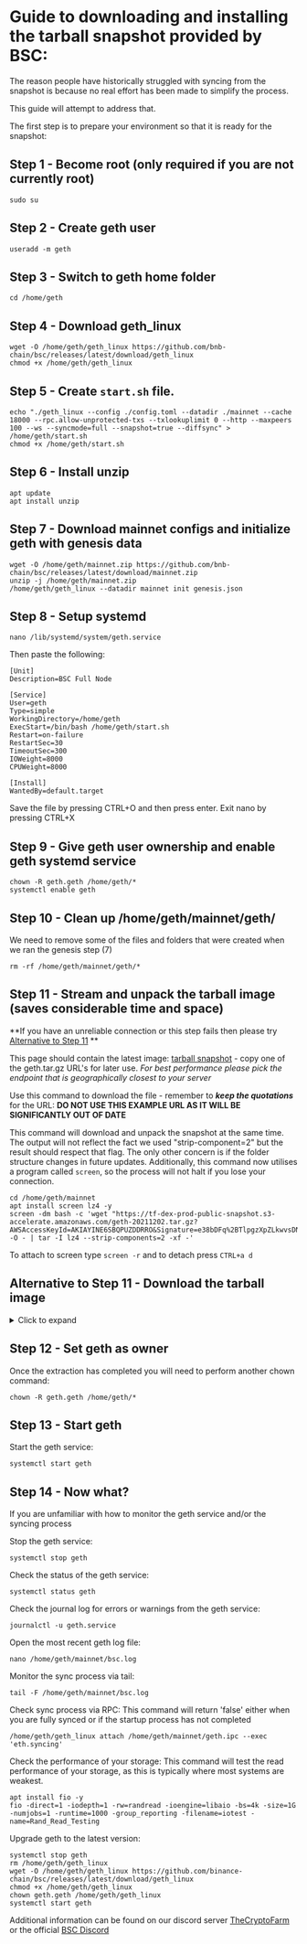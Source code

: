 # Guide to downloading and installing the tarball snapshot provided by BSC:

The reason people have historically struggled with syncing from the snapshot is because no real effort has been made to simplify the process.

This guide will attempt to address that.

The first step is to prepare your environment so that it is ready for the snapshot:

## Step 1 - Become root (only required if you are not currently root)
```
sudo su
```

## Step 2 - Create geth user
```
useradd -m geth
```

## Step 3 - Switch to geth home folder
```
cd /home/geth
```

## Step 4 - Download geth_linux
```
wget -O /home/geth/geth_linux https://github.com/bnb-chain/bsc/releases/latest/download/geth_linux
chmod +x /home/geth/geth_linux

```

## Step 5 - Create `start.sh` file.
```
echo "./geth_linux --config ./config.toml --datadir ./mainnet --cache 18000 --rpc.allow-unprotected-txs --txlookuplimit 0 --http --maxpeers 100 --ws --syncmode=full --snapshot=true --diffsync" > /home/geth/start.sh
chmod +x /home/geth/start.sh

```

## Step 6 - Install unzip
```
apt update
apt install unzip
```

## Step 7 - Download mainnet configs and initialize geth with genesis data
```
wget -O /home/geth/mainnet.zip https://github.com/bnb-chain/bsc/releases/latest/download/mainnet.zip
unzip -j /home/geth/mainnet.zip
/home/geth/geth_linux --datadir mainnet init genesis.json

```

## Step 8 - Setup systemd
```
nano /lib/systemd/system/geth.service
```

Then paste the following:

```
[Unit]
Description=BSC Full Node

[Service]
User=geth
Type=simple
WorkingDirectory=/home/geth
ExecStart=/bin/bash /home/geth/start.sh
Restart=on-failure
RestartSec=30
TimeoutSec=300
IOWeight=8000
CPUWeight=8000

[Install]
WantedBy=default.target
```

Save the file by pressing CTRL+O and then press enter. Exit nano by pressing CTRL+X

## Step 9 - Give geth user ownership and enable geth systemd service

```
chown -R geth.geth /home/geth/*
systemctl enable geth
```

## Step 10 - Clean up /home/geth/mainnet/geth/


We need to remove some of the files and folders that were created when we ran the genesis step (7)
```
rm -rf /home/geth/mainnet/geth/*
```

## Step 11 - Stream and unpack the tarball image (saves considerable time and space)
**If you have an unreliable connection or this step fails then please try [Alternative to Step 11](https://github.com/charliedimaggio/bsc-fullnode-installer/edit/main/snapshot-sync.md#alternative-to-step-11---download-the-tarball-image) **

This page should contain the latest image: [tarball snapshot](https://github.com/bnb-chain/bsc-snapshots) - copy one of the geth.tar.gz URL's for later use.
*For best performance please pick the endpoint that is geographically closest to your server*

Use this command to download the file - remember to **_keep the quotations_** for the URL:
**DO NOT USE THIS EXAMPLE URL AS IT WILL BE SIGNIFICANTLY OUT OF DATE**

This command will download and unpack the snapshot at the same time. The output will not reflect the fact we used "strip-component=2" but the result should respect that flag. The only other concern is if the folder structure changes in future updates.
Additionally, this command now utilises a program called `screen`, so the process will not halt if you lose your connection.
```
cd /home/geth/mainnet
apt install screen lz4 -y
screen -dm bash -c 'wget "https://tf-dex-prod-public-snapshot.s3-accelerate.amazonaws.com/geth-20211202.tar.gz?AWSAccessKeyId=AKIAYINE6SBQPUZDDRRO&Signature=e38bDFq%2BTlpgzXpZLkwvsDNyk%3D&Expires=1641059846" -O - | tar -I lz4 --strip-components=2 -xf -'
```
To attach to screen type `screen -r` and to detach press `CTRL+a d`
## Alternative to Step 11 - Download the tarball image
<details><summary>Click to expand</summary><blockquote>
<p>

**_The snapshot is currently 1.2TB (Feb 2022) and you require double that to unpack the file. Please bear this in mind_**

This page should contain the latest image: [tarball snapshot](https://github.com/bnb-chain/bsc-snapshots) - copy one of the geth.tar.gz URL's for later use.
*For best performance please pick the endpoint that is geographically closest to your server*

Use this command to download the file - remember to **_keep the quotations_** for the URL:
**DO NOT USE THIS EXAMPLE URL AS IT WILL BE SIGNIFICANTLY OUT OF DATE**
```
wget -O /home/geth/mainnet/geth.tar.lz4  "https://tf-dex-prod-public-snapshot.s3.amazonaws.com/geth-20211114.tar.gz?AWSAccessKeyId=AKIAYIN6SBQPUZDDRRO&Signature=xJJw%2BwbS%2B32IMg6KojKGPq1TwKw%3D&Expires=1639516490"
```

If the download only partially downloads then you might be able to continue if you include the -c or --continue option before running wget again.
Example command required to continue download:
```
wget -cO /home/geth/mainnet/geth.tar.lz4  "
https://tf-dex-prod-public-snapshot.s3.amazonaws.com/geth-20211114.tar.gz?AWSAccessKeyId=AKIAYINE6SBQPUZDRRO&Signature=xJJw%2BwbS%2B32IMg6KojKGPq1TwKw%3D&Expires=1639516490"
```

Once the download has finished you need to make sure that it matches the MD5 checksum mentioned on the website: [tarball snapshot](https://github.com/bnb-chain/bsc-snapshots)
**_This command can take some time to run (maybe hours) and you will not see a progress indicator_**
```
md5sum /home/geth/mainnet/geth.tar.lz4
```

Because of the way the snapshot is packaged we need to remove two parent folders. This is easier than having to deal with the syntax of the move command and traversing the linux file system
```
apt install lz4 -y
cd /home/geth/mainnet && exec nohup tar -I lz4 --strip-components=2 -xf /home/geth/mainnet/geth.tar.lz4
```
  </p></blockquote>
  </details>
  
## Step 12 - Set geth as owner

Once the extraction has completed you will need to perform another chown command:
```
chown -R geth.geth /home/geth/*
```

## Step 13 - Start geth

Start the geth service:
```
systemctl start geth
```

## Step 14 - Now what?

If you are unfamiliar with how to monitor the geth service and/or the syncing process

Stop the geth service:
```
systemctl stop geth
```

Check the status of the geth service:
```
systemctl status geth
```

Check the journal log for errors or warnings from the geth service:
```
journalctl -u geth.service
```

Open the most recent geth log file:
```
nano /home/geth/mainnet/bsc.log
```

Monitor the sync process via tail:
```
tail -F /home/geth/mainnet/bsc.log
```

Check sync process via RPC:
This command will return 'false' either when you are fully synced or if the startup process has not completed

```
/home/geth/geth_linux attach /home/geth/mainnet/geth.ipc --exec 'eth.syncing'
```

Check the performance of your storage:
This command will test the read performance of your storage, as this is typically where most systems are weakest.
```
apt install fio -y
fio -direct=1 -iodepth=1 -rw=randread -ioengine=libaio -bs=4k -size=1G -numjobs=1 -runtime=1000 -group_reporting -filename=iotest -name=Rand_Read_Testing
```

Upgrade geth to the latest version:
```
systemctl stop geth
rm /home/geth/geth_linux
wget -O /home/geth/geth_linux https://github.com/binance-chain/bsc/releases/latest/download/geth_linux
chmod +x /home/geth/geth_linux
chown geth.geth /home/geth/geth_linux
systemctl start geth
```

Additional information can be found on our discord server [TheCryptoFarm](https://discord.com/invite/H582fcrrvG) or the official [BSC Discord](https://discord.gg/ukfzpWpTHp)
